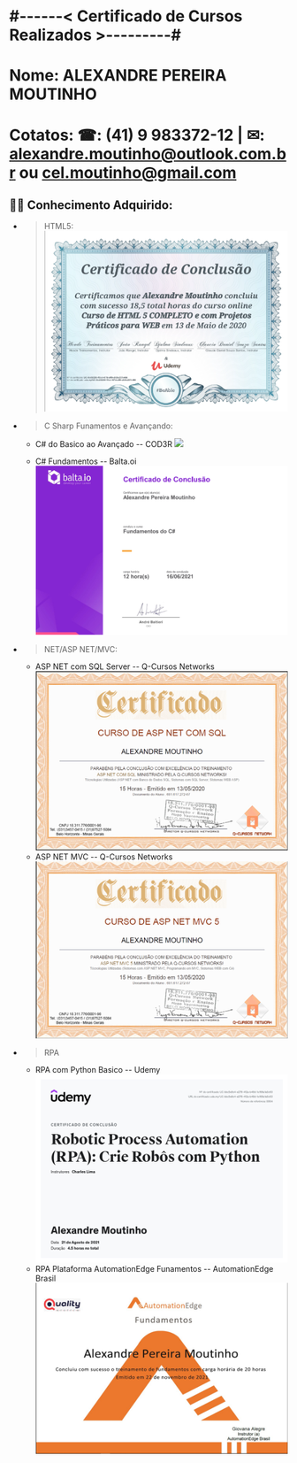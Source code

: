 # #------< Certificado de Cursos Realizados >---------#

#  Nome: ALEXANDRE PEREIRA MOUTINHO  
#  Cotatos: ☎: (41) 9 983372-12 | ✉: alexandre.moutinho@outlook.com.br ou cel.moutinho@gmail.com 


## 👨‍🎓 Conhecimento Adquirido:

- > HTML5:
    ![](HTML5_Completo_HCode.png)

- > C Sharp Funamentos e Avançando:
    * C# do Basico ao Avançado -- COD3R
    ![](C_Sharp_Basico_ao_Avançado_COD3R.png)
    
    * C# Fundamentos -- Balta.oi
    ![](CSharp_Fundamentos_Balta_oi.png)

- > NET/ASP NET/MVC:
    * ASP NET com SQL Server  -- Q-Cursos Networks
    ![](ASPNet_SQL.jpg)
    * ASP NET MVC  -- Q-Cursos Networks
    ![](ASP_NET_MVC.png)
    

- > RPA

    * RPA com Python Basico   -- Udemy
    ![](RPA_Python.jpg)
    * RPA Plataforma AutomationEdge Funamentos -- AutomationEdge Brasil
    ![](RPA_AE.jpg)
